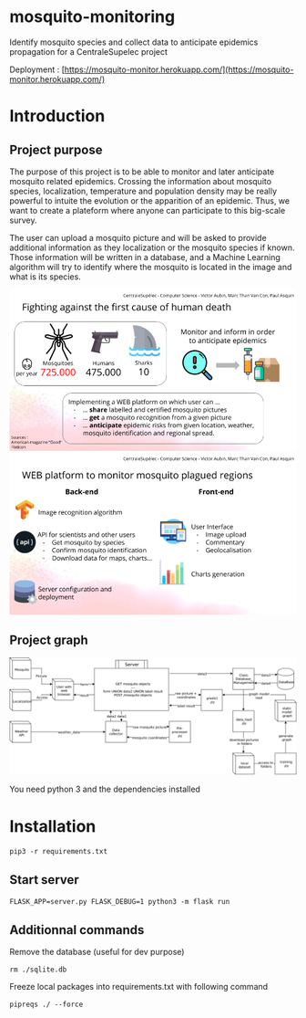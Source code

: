# mosquito-monitoring
Identify mosquito species and collect data to anticipate epidemics propagation
for a CentraleSupelec project

Deployment : [https://mosquito-monitor.herokuapp.com/](https://mosquito-monitor.herokuapp.com/)

# Introduction
## Project purpose
The purpose of this project is to be able to monitor and later anticipate mosquito related epidemics.
Crossing the information about mosquito species, localization, temperature and population density may be really powerful to intuite the evolution or the apparition of an epidemic. Thus, we want to create a plateform where anyone can participate to this big-scale survey.

The user can upload a mosquito picture and will be asked to provide additional information as they localization or the mosquito species if known.
Those information will be written in a database, and a Machine Learning algorithm will try to identify where the mosquito is located in the image and what is its species. 

![Slide 1](docs/slide_1.png) 
![Slide 2](docs/slide_2.png) 


## Project graph
![Project Graph](docs/graph_project.png) 

You need python 3 and the dependencies installed 

# Installation

```
pip3 -r requirements.txt
```



## Start server

```
FLASK_APP=server.py FLASK_DEBUG=1 python3 -m flask run
```

## Additionnal commands

Remove the database (useful for dev purpose)

```
rm ./sqlite.db
```

Freeze local packages into requirements.txt with following command

```
pipreqs ./ --force      
```
